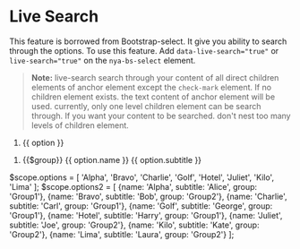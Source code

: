 # Live Search

This feature is borrowed from Bootstrap-select. It give you ability to search through the options. To use this feature. Add `data-live-search="true"` or `live-search="true"` on the `nya-bs-select` element.

>**Note:** live-search search through your content of all direct children elements of anchor element except the `check-mark` element. If no children element exists. the text content of anchor element will be used.
> currently, only one level children element can be search through. If you want your content to be searched. don't nest too many levels of children element.


<example>
<file name="index.html">
<form class="form-inline">
  <ol class="nya-bs-select" ng-model="model" data-live-search="true">
    <li nya-bs-option="option in options">
      <!-- the text content of anchor element will be used for search -->
      <a>
        {{ option }}
        <span class="glyphicon glyphicon-ok check-mark"></span>
      </a>
    </li>
  </ol>
  <ol class="nya-bs-select" ng-model="model" data-live-search="true">
    <li nya-bs-option="option in options2 group by option.group">
      <span class="dropdown-header">{{$group}}</span> <!-- group header cannot be searched -->
      <a>
        <span>{{ option.name }}</span> <!-- this content will be search first -->
        <span class="small">{{ option.subtitle }}</span> <!-- if the name failed, this will be used -->
        <span class="glyphicon glyphicon-ok check-mark"></span>
      </a>
    </li>
  </ol>
</form>
</file>
<file name="script.js">
$scope.options = [
  'Alpha',
  'Bravo',
  'Charlie',
  'Golf',
  'Hotel',
  'Juliet',
  'Kilo',
  'Lima'
];
$scope.options2 = [
  {name: 'Alpha', subtitle: 'Alice', group: 'Group1'},
  {name: 'Bravo', subtitle: 'Bob', group: 'Group2'},
  {name: 'Charlie', subtitle: 'Carl', group: 'Group1'},
  {name: 'Golf', subtitle: 'George', group: 'Group1'},
  {name: 'Hotel', subtitle: 'Harry', group: 'Group1'},
  {name: 'Juliet', subtitle: 'Joe', group: 'Group2'},
  {name: 'Kilo', subtitle: 'Kate', group: 'Group2'},
  {name: 'Lima', subtitle: 'Laura', group: 'Group2'}
];

</file>
</example>

